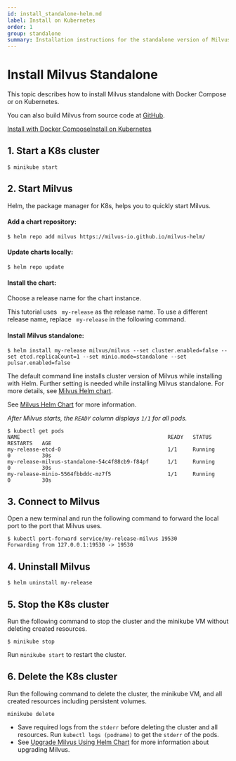 ```yaml
---
id: install_standalone-helm.md
label: Install on Kubernetes 
order: 1
group: standalone
summary: Installation instructions for the standalone version of Milvus.
---
```


# Install Milvus Standalone

This topic describes how to install Milvus standalone with Docker Compose or on Kubernetes.

You can also build Milvus from source code at [GitHub](https://github.com/milvus-io/milvus#to-start-developing-milvus).


<div class="tab-wrapper"><a href="install_standalone-docker.md" class=''>Install with Docker Compose</a><a href="install_standalone-helm.md" class='active '>Install on Kubernetes</a></div>


## 1. Start a K8s cluster
```
$ minikube start
```

## 2. Start Milvus
<div class="alert note">
Helm, the package manager for K8s, helps you to quickly start Milvus.
</div>

#### Add a chart repository:
```
$ helm repo add milvus https://milvus-io.github.io/milvus-helm/
```

#### Update charts locally: 
```
$ helm repo update
```

#### Install the chart:
Choose a release name for the chart instance.

<div class="alert note">
This tutorial uses <code> my-release</code> as the release name. To use a different release name, replace <code> my-release</code> in the following command.
</div>

#### Install Milvus standalone:
```
$ helm install my-release milvus/milvus --set cluster.enabled=false --set etcd.replicaCount=1 --set minio.mode=standalone --set pulsar.enabled=false
```

<div class="alert note">

The default command line installs cluster version of Milvus while installing with Helm. Further setting is needed while installing Milvus standalone.
For more details, see <a href="https://artifacthub.io/packages/helm/milvus/milvus">Milvus Helm chart</a>.

See <a href="https://artifacthub.io/packages/helm/milvus/milvus">Milvus Helm Chart</a> for more information.

</div>


*After Milvus starts, the `READY` column displays `1/1` for all pods.*
```
$ kubectl get pods
NAME                                               READY   STATUS      RESTARTS   AGE
my-release-etcd-0                                  1/1     Running     0          30s
my-release-milvus-standalone-54c4f88cb9-f84pf      1/1     Running     0          30s
my-release-minio-5564fbbddc-mz7f5                  1/1     Running     0          30s
```

## 3. Connect to Milvus
Open a new terminal and run the following command to forward the local port to the port that Milvus uses.
```
$ kubectl port-forward service/my-release-milvus 19530
Forwarding from 127.0.0.1:19530 -> 19530
```

## 4. Uninstall Milvus
```
$ helm uninstall my-release
```

## 5. Stop the K8s cluster

Run the following command to stop the cluster and the minikube VM without deleting created resources.
```
$ minikube stop
```

<div class="alert note">
Run <code>minikube start</code> to restart the cluster.
</div>

## 6. Delete the K8s cluster

Run the following command to delete the cluster, the minikube VM, and all created resources including persistent volumes.
```
minikube delete
```

<div class="alert note">
<ul>
<li>
Save required logs from the <code>stderr</code> before deleting the cluster and all resources. Run <code>kubectl logs (podname)</code> to get the <code>stderr</code> of the pods.</li>
<li>See <a href="upgrade.md">Upgrade Milvus Using Helm Chart</a> for more information about upgrading Milvus.</li></ul>
</div>

